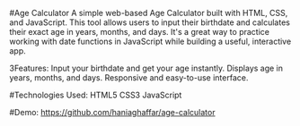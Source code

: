 #Age Calculator
A simple web-based Age Calculator built with HTML, CSS, and JavaScript. This tool allows users to input their birthdate and calculates their exact age in years, months, and days. It's a great way to practice working with date functions in JavaScript while building a useful, interactive app.

3Features:
Input your birthdate and get your age instantly.
Displays age in years, months, and days.
Responsive and easy-to-use interface.

#Technologies Used:
HTML5
CSS3
JavaScript

#Demo:
https://github.com/haniaghaffar/age-calculator

